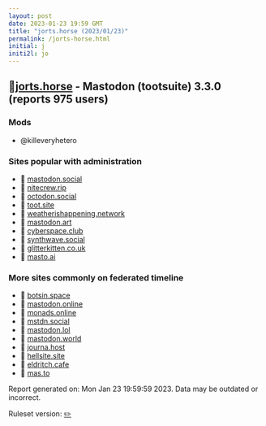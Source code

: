 ```yaml
---
layout: post
date: 2023-01-23 19:59 GMT
title: "jorts.horse (2023/01/23)"
permalink: /jorts-horse.html
initial: j
initi2l: jo
---
```


## 🐘[jorts.horse](https://jorts.horse) - Mastodon (tootsuite) 3.3.0 (reports 975 users)

### Mods
 * @killeveryhetero

### Sites popular with administration

* 🐘 [mastodon.social](/mastodon-social.html)
* 🐘 [nitecrew.rip](/nitecrew-rip.html)
* 🐘 [octodon.social](/octodon-social.html)
* 🐘 [toot.site](/toot-site.html)
* 🐘 [weatherishappening.network](/weatherishappening-network.html)
* 🐘 [mastodon.art](/mastodon-art.html)
* 🐘 [cyberspace.club](/cyberspace-club.html)
* 🐘 [synthwave.social](/synthwave-social.html)
* 🐘 [glitterkitten.co.uk](/glitterkitten-co-uk.html)
* 🐘 [masto.ai](/masto-ai.html)

### More sites commonly on federated timeline

* 🐘 [botsin.space](/botsin-space.html)
* 🐘 [mastodon.online](/mastodon-online.html)
* 🐘 [monads.online](/monads-online.html)
* 🐘 [mstdn.social](/mstdn-social.html)
* 🐘 [mastodon.lol](/mastodon-lol.html)
* 🐘 [mastodon.world](/mastodon-world.html)
* 🐘 [journa.host](/journa-host.html)
* 🐘 [hellsite.site](/hellsite-site.html)
* 🐘 [eldritch.cafe](/eldritch-cafe.html)
* 🐘 [mas.to](/mas-to.html)

Report generated on: Mon Jan 23 19:59:59 2023. Data may be outdated or incorrect.

Ruleset version: [✏️](/version-pencil)
